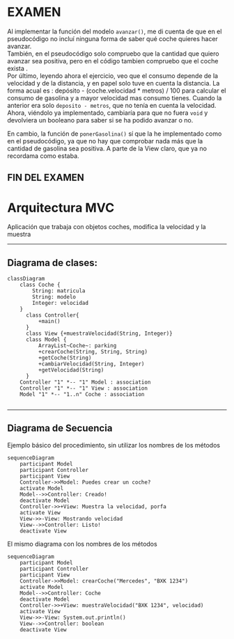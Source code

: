 # EXAMEN

Al implementar la función del modelo `avanzar()`, me di cuenta de que en el pseudocódigo no incluí ninguna forma de saber qué coche quieres hacer avanzar.  
También, en el pseudocódigo solo compruebo que la cantidad que quiero avanzar sea positiva, pero en el código tambien compruebo que el coche exista .  
Por último, leyendo ahora el ejercicio, veo que el consumo depende de la velocidad y de la distancia, y en papel solo tuve en cuenta la distancia.
La forma acual es : depósito - (coche.velocidad \* metros) / 100 para calcular el consumo de gasolina y a mayor velocidad mas consumo tienes.
Cuando la anterior era solo `deposito - metros`, que no tenía en cuenta la velocidad.
Ahora, viéndolo ya implementado, cambiaría para que no fuera `void` y devolviera un booleano para saber si se ha podido avanzar o no.

En cambio, la función de `ponerGasolina()` sí que la he implementado como en el pseudocódigo, ya que no hay que comprobar nada más que la cantidad de gasolina sea positiva.
A parte de la View claro, que ya no recordama como estaba.

FIN DEL EXAMEN
----------

# Arquitectura MVC

Aplicación que trabaja con objetos coches, modifica la velocidad y la muestra

---
## Diagrama de clases:

```mermaid 
classDiagram
    class Coche {
        String: matricula
        String: modelo
        Integer: velocidad
    }
      class Controller{
          +main()
      }
      class View {+muestraVelocidad(String, Integer)}
      class Model {
          ArrayList~Coche~: parking
          +crearCoche(String, String, String)
          +getCoche(String)
          +cambiarVelocidad(String, Integer)
          +getVelocidad(String)
      }
    Controller "1" *-- "1" Model : association
    Controller "1" *-- "1" View : association
    Model "1" *-- "1..n" Coche : association
      
```

---

## Diagrama de Secuencia

Ejemplo básico del procedimiento, sin utilizar los nombres de los métodos


```mermaid
sequenceDiagram
    participant Model
    participant Controller
    participant View
    Controller->>Model: Puedes crear un coche?
    activate Model
    Model-->>Controller: Creado!
    deactivate Model
    Controller->>+View: Muestra la velocidad, porfa
    activate View
    View->>-View: Mostrando velocidad
    View-->>Controller: Listo!
    deactivate View
```

El mismo diagrama con los nombres de los métodos

```mermaid
sequenceDiagram
    participant Model
    participant Controller
    participant View
    Controller->>Model: crearCoche("Mercedes", "BXK 1234")
    activate Model
    Model-->>Controller: Coche
    deactivate Model
    Controller->>+View: muestraVelocidad("BXK 1234", velocidad)
    activate View
    View->>-View: System.out.println()
    View-->>Controller: boolean
    deactivate View
    
    
```

